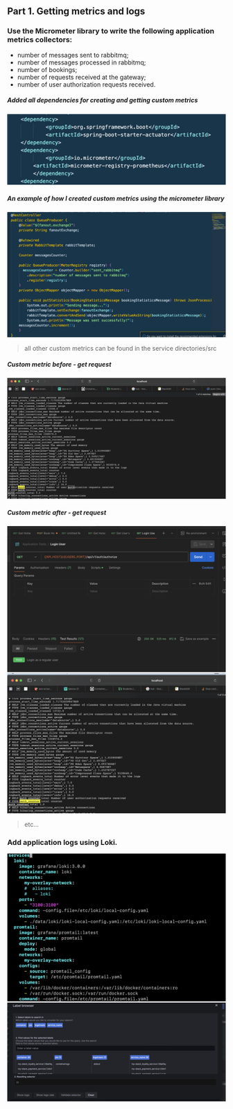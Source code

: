 ## Part 1. Getting metrics and logs

### Use the Micrometer library to write the following application metrics collectors:
 - number of messages sent to rabbitmq; 
 - number of messages processed in rabbitmq; 
 - number of bookings; 
 - number of requests received at the gateway; 
 - number of user authorization requests received.

##### Added all dependencies for creating and getting custom metrics
![1.1](./images/part_1/1.1.png)
##### An example of how I created custom metrics using the micrometer library
![1.2](./images/part_1/1.2.png)
> all other custom metrics can be found in the service directories/src
##### Custom metric before - get request 
![1.3](./images/part_1/1.3.png)
##### Custom metric after - get request 
![1.4](./images/part_1/1.4.png)
![1.5](./images/part_1/1.5.png)
> etc... 

### Add application logs using Loki.
![1.6](./images/part_1/1.6.png)
![1.7](./images/part_1/1.7.png)